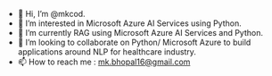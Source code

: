 - 👋 Hi, I’m @mkcod.
- 👀 I’m interested in Microsoft Azure AI Services using Python.
- 🌱 I’m currently RAG using Microsoft Azure AI Services and Python.
- 💞️ I’m looking to collaborate on Python/ Microsoft Azure to build applications around NLP for healthcare industry.
- 📫 How to reach me : mk.bhopal16@gmail.com

<!---
mkcod/mkcod is a ✨ special ✨ repository because its `README.md` (this file) appears on your GitHub profile.
You can click the Preview link to take a look at your changes.
--->
